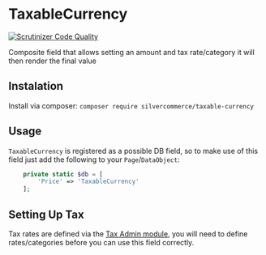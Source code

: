 # TaxableCurrency

[![Scrutinizer Code Quality](https://scrutinizer-ci.com/g/silvercommerce/taxable-currency/badges/quality-score.png?b=1.0)](https://scrutinizer-ci.com/g/silvercommerce/taxable-currency/?branch=1.0)

Composite field that allows setting an amount and tax rate/category it will then
render the final value

## Instalation

Install via composer: `composer require silvercommerce/taxable-currency`

## Usage

`TaxableCurrency` is registered as a possible DB field, so to make use of this field
just add the following to your `Page`/`DataObject`:

```php
    private static $db = [
        'Price' => 'TaxableCurrency'
    ];
```

## Setting Up Tax

Tax rates are defined via the [Tax Admin module](https://github.com/silvercommerce/tax-admin),
you will need to define rates/categories before you can use this field correctly.